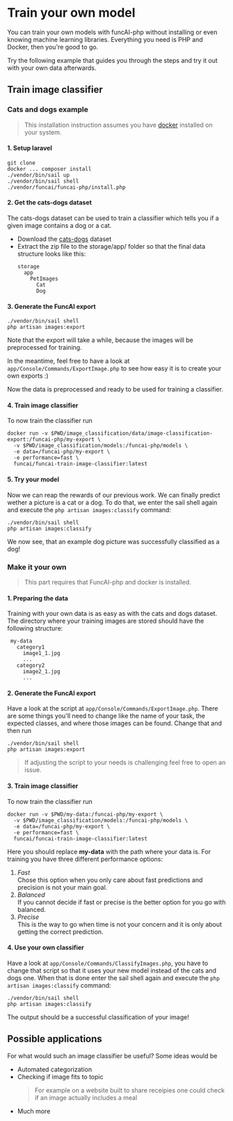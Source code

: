 # Train your own model
You can train your own models with funcAI-php without installing or even knowing machine learning libraries. Everything you need is PHP and Docker, then you're good to go.  

Try the following example that guides you through the steps and try it out with your own data afterwards.

## Train image classifier
### Cats and dogs example
 > This installation instruction assumes you have [docker](https://docs.docker.com/get-docker/) installed on your system. 

#### 1. Setup laravel

```
git clone
docker ... composer install
./vendor/bin/sail up
./vendor/bin/sail shell
./vendor/funcai/funcai-php/install.php
```

#### 2. Get the cats-dogs dataset
The cats-dogs dataset can be used to train a classifier which tells you if a given image contains a dog or a cat.

 - Download the [cats-dogs](https://www.microsoft.com/en-us/download/details.aspx?id=54765) dataset
 - Extract the zip file to the storage/app/ folder so that the final data structure looks like this:
   ```
   storage
     app
       PetImages
         Cat
         Dog
   ```

#### 3. Generate the FuncAI export
```
./vendor/bin/sail shell
php artisan images:export
```
Note that the export will take a while, because the images will be preprocessed for training.

In the meantime, feel free to have a look at `app/Console/Commands/ExportImage.php` to see how easy it is to create your own exports :)

Now the data is preprocessed and ready to be used for training a classifier.  

#### 4. Train image classifier
To now train the classifier run
```
docker run -v $PWD/image_classification/data/image-classification-export:/funcai-php/my-export \
  -v $PWD/image_classification/models:/funcai-php/models \
  -e data=/funcai-php/my-export \
  -e performance=fast \
  funcai/funcai-train-image-classifier:latest
```

#### 5. Try your model
Now we can reap the rewards of our previous work. We can finally predict wether a picture is a cat or a dog. To do that,
we enter the sail shell again and execute the `php artisan images:classify` command:
```
./vendor/bin/sail shell
php artisan images:classify
```
We now see, that an example dog picture was successfully classified as a dog!

### Make it your own
> This part requires that FuncAI-php and docker is installed.
#### 1. Preparing the data
Training with your own data is as easy as with the cats and dogs dataset. The directory where your training images are stored should have the following structure:
   ```
    my-data
      category1
        image1_1.jpg
        ...
      category2
        image2_1.jpg
        ...
   ```

#### 2. Generate the FuncAI export
Have a look at the script at `app/Console/Commands/ExportImage.php`. There are some things you'll need to change like the name of your task, the expected classes, and where those images can be found. Change that and then run 
```
./vendor/bin/sail shell
php artisan images:export
```
> If adjusting the script to your needs is challenging feel free to open an issue.
#### 3. Train image classifier
To now train the classifier run
```
docker run -v $PWD/my-data:/funcai-php/my-export \
  -v $PWD/image_classification/models:/funcai-php/models \
  -e data=/funcai-php/my-export \
  -e performance=fast \
  funcai/funcai-train-image-classifier:latest
```

Here you should replace **my-data** with the path where your data is. For training you have three different performance options:
1. *Fast*  
Chose this option when you only care about fast predictions and precision is not your main goal.
2. *Balanced*  
If you cannot decide if fast or precise is the better option for you go with balanced.
3. *Precise*  
This is the way to go when time is not your concern and it is only about getting the correct prediction.

#### 4. Use your own classifier
Have a look at `app/Console/Commands/ClassifyImages.php`, you have to change that script so that it uses your new model instead of the cats and dogs one. When that is done enter the sail shell again and execute the `php artisan images:classify` command:
```
./vendor/bin/sail shell
php artisan images:classify
```
The output should be a successful classification of your image!

## Possible applications
For what would such an image classifier be useful? Some ideas would be  
- Automated categorization
- Checking if image fits to topic
  > For example on a website built to share receipies one could check if an image actually includes a meal
- Much more
